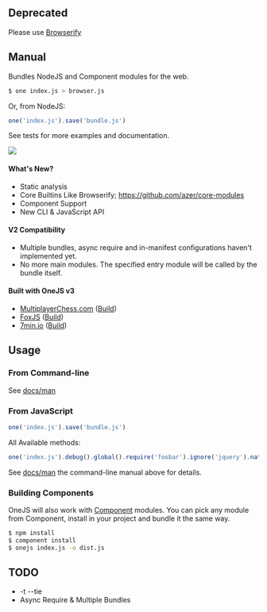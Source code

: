 ## Deprecated

Please use [Browserify](http://github.com/substack/node-browserify)

## Manual

Bundles NodeJS and Component modules for the web.

```bash
$ one index.js > browser.js
```

Or, from NodeJS:

```js
one('index.js').save('bundle.js')
```

See tests for more examples and documentation.

![](https://dl.dropbox.com/s/r29fc29iip3mj8u/onejs.jpg)

#### What's New?

* Static analysis
* Core Builtins Like Browserify; https://github.com/azer/core-modules
* Component Support
* New CLI & JavaScript API

#### V2 Compatibility

* Multiple bundles, async require and in-manifest configurations haven't implemented yet.
* No more main modules. The specified entry module will be called by the bundle itself.

#### Built with OneJS v3

* [MultiplayerChess.com](http://multiplayerchess.com) ([Build](http://multiplayerchess.com/mpc.js))
* [FoxJS](http://github.com/azer/fox)  ([Build](https://github.com/azer/fox/blob/master/web/fox.js))
* [7min.io](http://anakaynak.com) ([Build](http://7min.io/7min.js))

## Usage

### From Command-line

See [docs/man](https://github.com/azer/onejs/blob/master/docs/man)

### From JavaScript

```js
one('index.js').save('bundle.js')
```

All Available methods:

```js
one('index.js').debug().global().require('foobar').ignore('jquery').native().save('/tmp/foo.js')
```

See [docs/man](https://github.com/azer/onejs/blob/master/docs/man) the command-line manual above for details.

### Building Components

OneJS will also work with [Component](http://github.com/component/component) modules. You can pick any module from Component,
install in your project and bundle it the same way.

```bash
$ npm install
$ component install
$ onejs index.js -o dist.js
```

## TODO

* -t --tie
* Async Require & Multiple Bundles

